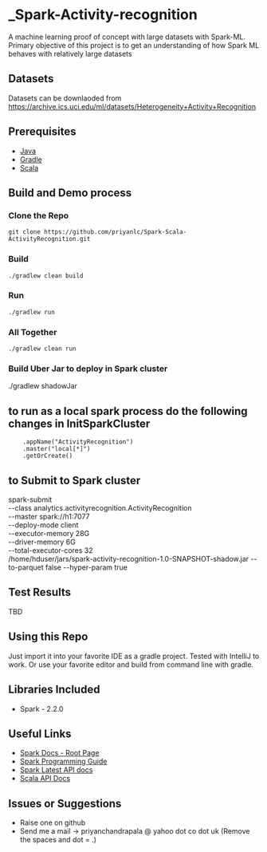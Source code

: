 # _Spark-Activity-recognition
A machine learning proof of concept with large datasets with Spark-ML.
Primary objective of this project is to get an understanding of how Spark ML behaves with relatively large datasets

## Datasets
Datasets can be downlaoded from
https://archive.ics.uci.edu/ml/datasets/Heterogeneity+Activity+Recognition

## Prerequisites
- [Java](https://java.com/en/download/)
- [Gradle](https://gradle.org/)
- [Scala](https://www.scala-lang.org/)

## Build and Demo process

### Clone the Repo
`git clone https://github.com/priyanlc/Spark-Scala-ActivityRecognition.git`

### Build
`./gradlew clean build`
### Run
`./gradlew run`
### All Together
`./gradlew clean run`
### Build Uber Jar to deploy in Spark cluster
./gradlew shadowJar

## to run as a local spark process do the following changes in InitSparkCluster
``` val spark = SparkSession.builder()
    .appName("ActivityRecognition")
    .master("local[*]")
    .getOrCreate()
```

## to Submit to Spark cluster
spark-submit \
    --class analytics.activityrecognition.ActivityRecognition \
    --master spark://h1:7077 \
    --deploy-mode client \
    --executor-memory 28G \
    --driver-memory 6G \
    --total-executor-cores 32 \
     /home/hduser/jars/spark-activity-recognition-1.0-SNAPSHOT-shadow.jar --to-parquet false --hyper-param true


## Test Results
TBD


## Using this Repo
Just import it into your favorite IDE as a gradle project. Tested with IntelliJ to work. Or use your favorite editor and build from command line with gradle.

## Libraries Included
- Spark - 2.2.0

## Useful Links
- [Spark Docs - Root Page](http://spark.apache.org/docs/latest/)
- [Spark Programming Guide](http://spark.apache.org/docs/latest/programming-guide.html)
- [Spark Latest API docs](http://spark.apache.org/docs/latest/api/)
- [Scala API Docs](http://www.scala-lang.org/api/2.12.1/scala/)
 
## Issues or Suggestions
- Raise one on github
- Send me a mail -> priyanchandrapala @ yahoo dot co dot uk (Remove the spaces and dot = .)


